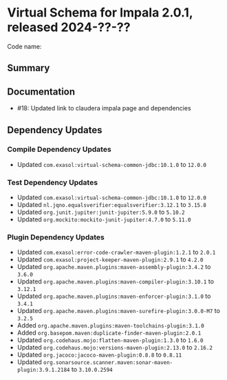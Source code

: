 # Virtual Schema for Impala 2.0.1, released 2024-??-??

Code name:

## Summary

## Documentation

* #18: Updated link to claudera impala page and dependencies

## Dependency Updates

### Compile Dependency Updates

* Updated `com.exasol:virtual-schema-common-jdbc:10.1.0` to `12.0.0`

### Test Dependency Updates

* Updated `com.exasol:virtual-schema-common-jdbc:10.1.0` to `12.0.0`
* Updated `nl.jqno.equalsverifier:equalsverifier:3.12.1` to `3.15.8`
* Updated `org.junit.jupiter:junit-jupiter:5.9.0` to `5.10.2`
* Updated `org.mockito:mockito-junit-jupiter:4.7.0` to `5.11.0`

### Plugin Dependency Updates

* Updated `com.exasol:error-code-crawler-maven-plugin:1.2.1` to `2.0.1`
* Updated `com.exasol:project-keeper-maven-plugin:2.9.1` to `4.2.0`
* Updated `org.apache.maven.plugins:maven-assembly-plugin:3.4.2` to `3.6.0`
* Updated `org.apache.maven.plugins:maven-compiler-plugin:3.10.1` to `3.12.1`
* Updated `org.apache.maven.plugins:maven-enforcer-plugin:3.1.0` to `3.4.1`
* Updated `org.apache.maven.plugins:maven-surefire-plugin:3.0.0-M7` to `3.2.5`
* Added `org.apache.maven.plugins:maven-toolchains-plugin:3.1.0`
* Added `org.basepom.maven:duplicate-finder-maven-plugin:2.0.1`
* Updated `org.codehaus.mojo:flatten-maven-plugin:1.3.0` to `1.6.0`
* Updated `org.codehaus.mojo:versions-maven-plugin:2.13.0` to `2.16.2`
* Updated `org.jacoco:jacoco-maven-plugin:0.8.8` to `0.8.11`
* Updated `org.sonarsource.scanner.maven:sonar-maven-plugin:3.9.1.2184` to `3.10.0.2594`
